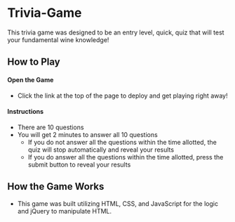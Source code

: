 # Trivia-Game
 This trivia game was designed to be an entry level, quick, quiz that will test your fundamental wine knowledge!

 ## How to Play

#### Open the Game
* Click the link at the top of the page to deploy and get playing right away!  

#### Instructions
* There are 10 questions
* You will get 2 minutes to answer all 10 questions
    * If you do not answer all the questions within the time allotted, the quiz will stop automatically and reveal your results
    * If you do answer all the questions within the time allotted, press the submit button to reveal your results

## How the Game Works
* This game was built utilizing HTML, CSS, and JavaScript for the logic and jQuery to manipulate HTML.